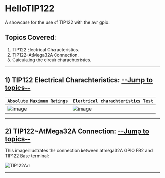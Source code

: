 # HelloTIP122

A showcase for the use of TIP122 with the avr gpio.

<a name="TOPICS"></a>

## Topics Covered: 
1) TIP122 Electrical Characteristics.
2) TIP122~AtMega32A Connection.
3) Calculating the circuit charachteristics.

--------------------------------------------------------------

## 1) TIP122 Electrical Charachteristics: [--Jump to topics--](TOPICS)

| `Absolute Maximum Ratings` | `Electrical charachteristics Test` |
|----------------------------|------------------------------------|
| ![image](https://user-images.githubusercontent.com/60224159/180226967-034a6a94-676a-455d-a89f-e1e171e80017.png) | ![image](https://user-images.githubusercontent.com/60224159/180226447-350736b2-57ef-483a-b059-92b50c5ce1d8.png) |

---------------------------------------------------------------

## 2) TIP122~AtMega32A Connection: [--Jump to topics--](TOPICS)

This image illustrates the connection between atmega32A GPIO PB2 and TIP122 Base terminal: 

![TIP122Avr](https://user-images.githubusercontent.com/60224159/180228253-89838745-b30d-47c8-9952-fdf5be52a777.png)

---------------------------------------------------------------






